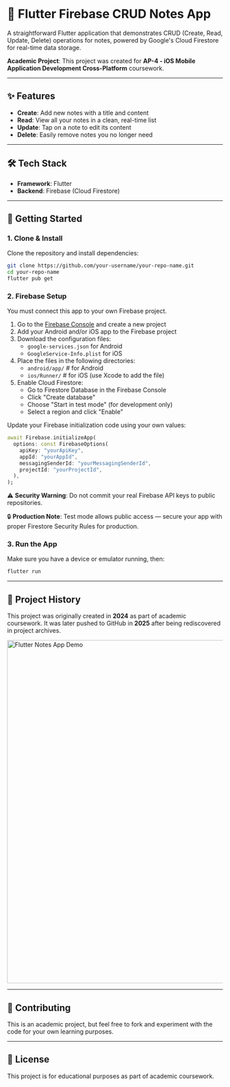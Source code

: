 # 📝 Flutter Firebase CRUD Notes App

A straightforward Flutter application that demonstrates CRUD (Create, Read, Update, Delete) operations for notes, powered by Google's Cloud Firestore for real-time data storage.

**Academic Project**: This project was created for **AP-4 - iOS Mobile Application Development Cross-Platform** coursework.

---

## ✨ Features

- **Create**: Add new notes with a title and content
- **Read**: View all your notes in a clean, real-time list
- **Update**: Tap on a note to edit its content
- **Delete**: Easily remove notes you no longer need

---

## 🛠️ Tech Stack

- **Framework**: Flutter
- **Backend**: Firebase (Cloud Firestore)

---

## 🚀 Getting Started

### 1. Clone & Install

Clone the repository and install dependencies:

```bash
git clone https://github.com/your-username/your-repo-name.git
cd your-repo-name
flutter pub get
```

### 2. Firebase Setup

You must connect this app to your own Firebase project.

1. Go to the [Firebase Console](https://console.firebase.google.com/) and create a new project
2. Add your Android and/or iOS app to the Firebase project
3. Download the configuration files:
   - `google-services.json` for Android
   - `GoogleService-Info.plist` for iOS
4. Place the files in the following directories:
   - `android/app/` # for Android
   - `ios/Runner/` # for iOS (use Xcode to add the file)
5. Enable Cloud Firestore:
   - Go to Firestore Database in the Firebase Console
   - Click "Create database"
   - Choose "Start in test mode" (for development only)
   - Select a region and click "Enable"

Update your Firebase initialization code using your own values:

```dart
await Firebase.initializeApp(
  options: const FirebaseOptions(
    apiKey: "yourApiKey",
    appId: "yourAppId",
    messagingSenderId: "yourMessagingSenderId",
    projectId: "yourProjectId",
  ),
);
```

⚠️ **Security Warning**: Do not commit your real Firebase API keys to public repositories.

🔒 **Production Note**: Test mode allows public access — secure your app with proper Firestore Security Rules for production.

### 3. Run the App

Make sure you have a device or emulator running, then:

```bash
flutter run
```

---

## 📌 Project History

This project was originally created in **2024** as part of academic coursework. It was later pushed to GitHub in **2025** after being rediscovered in project archives.

<img src="https://github.com/user-attachments/assets/50e4291a-7c70-4f24-98fa-1731bfc7c359" alt="Flutter Notes App Demo" width="800">

---

## 🤝 Contributing

This is an academic project, but feel free to fork and experiment with the code for your own learning purposes.

---

## 📄 License

This project is for educational purposes as part of academic coursework.
